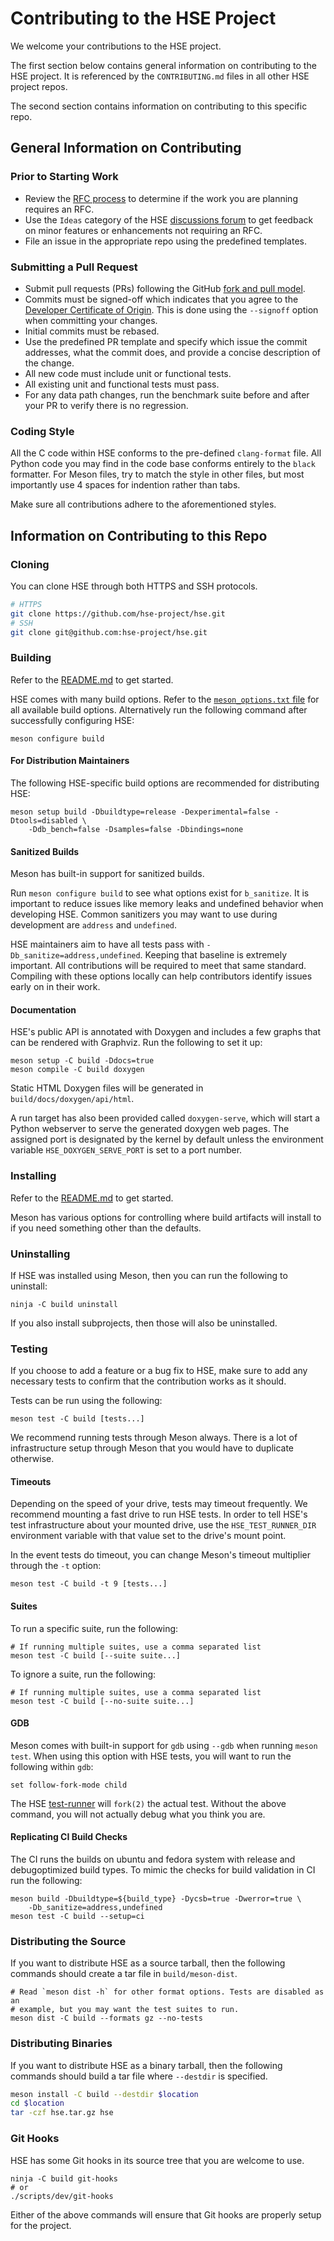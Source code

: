# Contributing to the HSE Project

We welcome your contributions to the HSE project.

The first section below contains general information on contributing to
the HSE project. It is referenced by the `CONTRIBUTING.md` files in all
other HSE project repos.

The second section contains information on contributing to this specific repo.

## General Information on Contributing

### Prior to Starting Work

* Review the [RFC process](https://github.com/hse-project/rfcs) to determine
if the work you are planning requires an RFC.
* Use the `Ideas` category of the HSE
[discussions forum](https://github.com/hse-project/hse/discussions)
to get feedback on minor features or enhancements not requiring an RFC.
* File an issue in the appropriate repo using the predefined templates.

### Submitting a Pull Request

* Submit pull requests (PRs) following the GitHub
[fork and pull model](https://docs.github.com/en/github/collaborating-with-pull-requests/getting-started/about-collaborative-development-models#fork-and-pull-model).
* Commits must be signed-off which indicates that you agree to the
[Developer Certificate of Origin](https://developercertificate.org/).
This is done using the `--signoff` option when committing your changes.
* Initial commits must be rebased.
* Use the predefined PR template and specify which issue the commit
addresses, what the commit does, and provide a concise description of
the change.
* All new code must include unit or functional tests.
* All existing unit and functional tests must pass.
* For any data path changes, run the benchmark suite before and after
your PR to verify there is no regression.

### Coding Style

All the C code within HSE conforms to the pre-defined `clang-format` file. All
Python code you may find in the code base conforms entirely to the `black`
formatter. For Meson files, try to match the style in other files, but most
importantly use 4 spaces for indention rather than tabs.

Make sure all contributions adhere to the aforementioned styles.

## Information on Contributing to this Repo

### Cloning

You can clone HSE through both HTTPS and SSH protocols.

```sh
# HTTPS
git clone https://github.com/hse-project/hse.git
# SSH
git clone git@github.com:hse-project/hse.git
```

### Building

Refer to the [README.md](./README.md#building-hse) to get
started.

HSE comes with many build options. Refer to the
[`meson_options.txt` file](./meson_options.txt) for all available build options.
Alternatively run the following command after successfully configuring HSE:

```shell
meson configure build
```

#### For Distribution Maintainers

The following HSE-specific build options are recommended for distributing HSE:

```shell
meson setup build -Dbuildtype=release -Dexperimental=false -Dtools=disabled \
    -Ddb_bench=false -Dsamples=false -Dbindings=none
```

#### Sanitized Builds

Meson has built-in support for sanitized builds.

Run `meson configure build` to see what options exist for `b_sanitize`. It
is important to reduce issues like memory leaks and undefined behavior when
developing HSE. Common sanitizers you may want to use during development are
`address` and `undefined`.

HSE maintainers aim to have all tests pass with
`-Db_sanitize=address,undefined`. Keeping
that baseline is extremely important. All contributions will be required to meet
that same standard. Compiling with these options locally can help contributors
identify issues early on in their work.

#### Documentation

HSE's public API is annotated with Doxygen and includes a few graphs that can be
rendered with Graphviz. Run the following to set it up:

```shell
meson setup -C build -Ddocs=true
meson compile -C build doxygen
```

Static HTML Doxygen files will be generated in `build/docs/doxygen/api/html`.

A run target has also been provided called `doxygen-serve`, which will start a
Python webserver to serve the generated doxygen web pages. The assigned port
is designated by the kernel by default unless the environment variable
`HSE_DOXYGEN_SERVE_PORT` is set to a port number.

### Installing

Refer to the [README.md](./README.md#building-hse) to get
started.

Meson has various options for controlling where build artifacts will install to
if you need something other than the defaults.

### Uninstalling

If HSE was installed using Meson, then you can run the following to uninstall:

```shell
ninja -C build uninstall
```

If you also install subprojects, then those will also be uninstalled.

### Testing

If you choose to add a feature or a bug fix to HSE, make sure to add any
necessary tests to confirm that the contribution works as it should.

Tests can be run using the following:

```shell
meson test -C build [tests...]
```

We recommend running tests through Meson always. There is a lot of
infrastructure setup through Meson that you would have to duplicate otherwise.

#### Timeouts

Depending on the speed of your drive, tests may timeout frequently. We recommend
mounting a fast drive to run HSE tests. In order to tell HSE's test
infrastructure about your mounted drive, use the `HSE_TEST_RUNNER_DIR`
environment variable with that value set to the drive's mount point.

In the event tests do timeout, you can change Meson's timeout multiplier
through the `-t` option:

```shell
meson test -C build -t 9 [tests...]
```

#### Suites

To run a specific suite, run the following:

```shell
# If running multiple suites, use a comma separated list
meson test -C build [--suite suite...]
```

To ignore a suite, run the following:

```shell
# If running multiple suites, use a comma separated list
meson test -C build [--no-suite suite...]
```

#### GDB

Meson comes with built-in support for `gdb` using `--gdb` when running
`meson test`. When using this option with HSE tests, you will want to run the
following within `gdb`:

```text
set follow-fork-mode child
```

The HSE [test-runner](./tests/test-runner) will `fork(2)` the actual test.
Without the above command, you will not actually debug what you think you are.

#### Replicating CI Build Checks

The CI runs the builds on ubuntu and fedora system with release and
debugoptimized build types. To mimic the checks for build validation in CI run
the following:

```shell
meson build -Dbuildtype=${build_type} -Dycsb=true -Dwerror=true \
    -Db_sanitize=address,undefined
meson test -C build --setup=ci
```

### Distributing the Source

If you want to distribute HSE as a source tarball, then the following commands
should create a tar file in `build/meson-dist`.

```shell
# Read `meson dist -h` for other format options. Tests are disabled as an
# example, but you may want the test suites to run.
meson dist -C build --formats gz --no-tests
```

### Distributing Binaries

If you want to distribute HSE as a binary tarball, then the following commands
should build a tar file where `--destdir` is specified.

```sh
meson install -C build --destdir $location
cd $location
tar -czf hse.tar.gz hse
```

### Git Hooks

HSE has some Git hooks in its source tree that you are welcome to use.

```shell
ninja -C build git-hooks
# or
./scripts/dev/git-hooks
```

Either of the above commands will ensure that Git hooks are properly setup for
the project.
